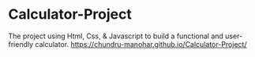 # Calculator-Project
The project using Html, Css, &amp; Javascript  to build a functional and user-friendly calculator.
https://chundru-manohar.github.io/Calculator-Project/
